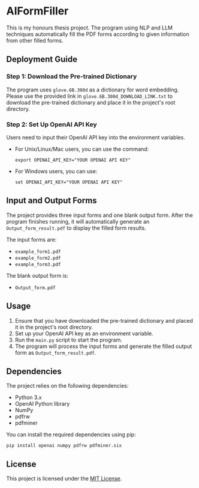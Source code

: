 # AIFormFiller

This is my honours thesis project. The program using NLP and LLM techniques automatically fill the PDF forms according to given information from other filled forms.

## Deployment Guide

### Step 1: Download the Pre-trained Dictionary

The program uses `glove.6B.300d` as a dictionary for word embedding. Please use the provided link in `glove.6B.300d_DOWNLOAD_LINK.txt` to download the pre-trained dictionary and place it in the project's root directory.

### Step 2: Set Up OpenAI API Key

Users need to input their OpenAI API key into the environment variables.

- For Unix/Linux/Mac users, you can use the command:
  ```
  export OPENAI_API_KEY="YOUR OPENAI API KEY"
  ```

- For Windows users, you can use:
  ```
  set OPENAI_API_KEY="YOUR OPENAI API KEY"
  ```

## Input and Output Forms

The project provides three input forms and one blank output form. After the program finishes running, it will automatically generate an `Output_form_result.pdf` to display the filled form results.

The input forms are:
- `example_form1.pdf`
- `example_form2.pdf`
- `example_form3.pdf`

The blank output form is:
- `Output_form.pdf`

## Usage

1. Ensure that you have downloaded the pre-trained dictionary and placed it in the project's root directory.
2. Set up your OpenAI API key as an environment variable.
3. Run the `main.py` script to start the program.
4. The program will process the input forms and generate the filled output form as `Output_form_result.pdf`.

## Dependencies

The project relies on the following dependencies:
- Python 3.x
- OpenAI Python library
- NumPy
- pdfrw
- pdfminer

You can install the required dependencies using pip:
```
pip install openai numpy pdfrw pdfminer.six
```

## License

This project is licensed under the [MIT License](LICENSE).

